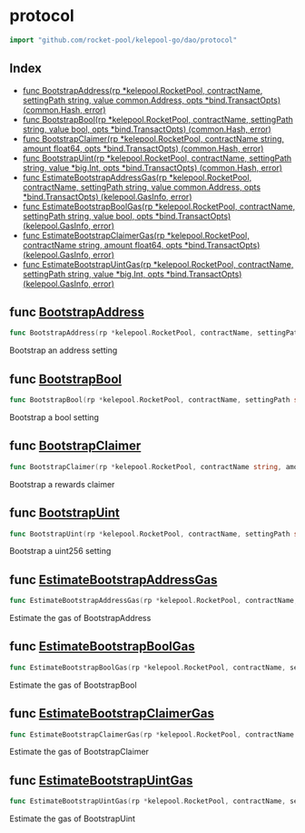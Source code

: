 # protocol

```go
import "github.com/rocket-pool/kelepool-go/dao/protocol"
```

## Index

- [func BootstrapAddress(rp *kelepool.RocketPool, contractName, settingPath string, value common.Address, opts *bind.TransactOpts) (common.Hash, error)](<#func-bootstrapaddress>)
- [func BootstrapBool(rp *kelepool.RocketPool, contractName, settingPath string, value bool, opts *bind.TransactOpts) (common.Hash, error)](<#func-bootstrapbool>)
- [func BootstrapClaimer(rp *kelepool.RocketPool, contractName string, amount float64, opts *bind.TransactOpts) (common.Hash, error)](<#func-bootstrapclaimer>)
- [func BootstrapUint(rp *kelepool.RocketPool, contractName, settingPath string, value *big.Int, opts *bind.TransactOpts) (common.Hash, error)](<#func-bootstrapuint>)
- [func EstimateBootstrapAddressGas(rp *kelepool.RocketPool, contractName, settingPath string, value common.Address, opts *bind.TransactOpts) (kelepool.GasInfo, error)](<#func-estimatebootstrapaddressgas>)
- [func EstimateBootstrapBoolGas(rp *kelepool.RocketPool, contractName, settingPath string, value bool, opts *bind.TransactOpts) (kelepool.GasInfo, error)](<#func-estimatebootstrapboolgas>)
- [func EstimateBootstrapClaimerGas(rp *kelepool.RocketPool, contractName string, amount float64, opts *bind.TransactOpts) (kelepool.GasInfo, error)](<#func-estimatebootstrapclaimergas>)
- [func EstimateBootstrapUintGas(rp *kelepool.RocketPool, contractName, settingPath string, value *big.Int, opts *bind.TransactOpts) (kelepool.GasInfo, error)](<#func-estimatebootstrapuintgas>)


## func [BootstrapAddress](<https://github.com/rocket-pool/kelepool-go/blob/release/dao/protocol/dao.go#L74>)

```go
func BootstrapAddress(rp *kelepool.RocketPool, contractName, settingPath string, value common.Address, opts *bind.TransactOpts) (common.Hash, error)
```

Bootstrap an address setting

## func [BootstrapBool](<https://github.com/rocket-pool/kelepool-go/blob/release/dao/protocol/dao.go#L26>)

```go
func BootstrapBool(rp *kelepool.RocketPool, contractName, settingPath string, value bool, opts *bind.TransactOpts) (common.Hash, error)
```

Bootstrap a bool setting

## func [BootstrapClaimer](<https://github.com/rocket-pool/kelepool-go/blob/release/dao/protocol/dao.go#L98>)

```go
func BootstrapClaimer(rp *kelepool.RocketPool, contractName string, amount float64, opts *bind.TransactOpts) (common.Hash, error)
```

Bootstrap a rewards claimer

## func [BootstrapUint](<https://github.com/rocket-pool/kelepool-go/blob/release/dao/protocol/dao.go#L50>)

```go
func BootstrapUint(rp *kelepool.RocketPool, contractName, settingPath string, value *big.Int, opts *bind.TransactOpts) (common.Hash, error)
```

Bootstrap a uint256 setting

## func [EstimateBootstrapAddressGas](<https://github.com/rocket-pool/kelepool-go/blob/release/dao/protocol/dao.go#L64>)

```go
func EstimateBootstrapAddressGas(rp *kelepool.RocketPool, contractName, settingPath string, value common.Address, opts *bind.TransactOpts) (kelepool.GasInfo, error)
```

Estimate the gas of BootstrapAddress

## func [EstimateBootstrapBoolGas](<https://github.com/rocket-pool/kelepool-go/blob/release/dao/protocol/dao.go#L16>)

```go
func EstimateBootstrapBoolGas(rp *kelepool.RocketPool, contractName, settingPath string, value bool, opts *bind.TransactOpts) (kelepool.GasInfo, error)
```

Estimate the gas of BootstrapBool

## func [EstimateBootstrapClaimerGas](<https://github.com/rocket-pool/kelepool-go/blob/release/dao/protocol/dao.go#L88>)

```go
func EstimateBootstrapClaimerGas(rp *kelepool.RocketPool, contractName string, amount float64, opts *bind.TransactOpts) (kelepool.GasInfo, error)
```

Estimate the gas of BootstrapClaimer

## func [EstimateBootstrapUintGas](<https://github.com/rocket-pool/kelepool-go/blob/release/dao/protocol/dao.go#L40>)

```go
func EstimateBootstrapUintGas(rp *kelepool.RocketPool, contractName, settingPath string, value *big.Int, opts *bind.TransactOpts) (kelepool.GasInfo, error)
```

Estimate the gas of BootstrapUint

